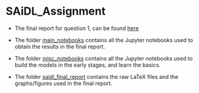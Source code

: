 # SAiDL_Assignment



- The final report for question 1, can be found [here](https://github.com/Harshvardhan-Mestha/SAiDL_Assignment/blob/main/saidl_final_report.pdf)

- The folder [main_notebooks](https://github.com/Harshvardhan-Mestha/SAiDL_Assignment/tree/main/main_notebooks) contains all the Jupyter notebooks used to obtain the results in the final report.

- The folder [misc_notebooks](https://github.com/Harshvardhan-Mestha/SAiDL_Assignment/tree/main/misc_notebooks) contains all the Jupyter notebooks used to build the models in the early stages, and learn the basics.

- The folder [saidl_final_report](https://github.com/Harshvardhan-Mestha/SAiDL_Assignment/tree/main/misc_notebooks) contains the raw LaTeX files and the graphs/figures used in the final report.